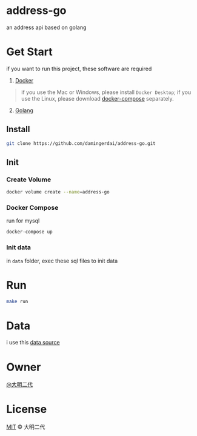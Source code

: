 # address-go
an address api based on golang

# Get Start

if you want to run this project, these software are required
1. [Docker](https://docs.docker.com/install/)
> if you use the Mac or Windows, please install `Docker Desktop`;
> if you use the Linux, please download [docker-compose](https://docs.docker.com/compose/install/) separately.
2. [Golang](https://golang.org/dl/)

## Install
```bash
git clone https://github.com/damingerdai/address-go.git
```

## Init

### Create Volume

```bash
docker volume create --name=address-go
```

### Docker Compose

run for mysql
```bash
docker-compose up
```

### Init data

in `data` folder, exec these sql files to init data

# Run

```bash
make run
```

# Data
i use this [data source](https://github.com/wecatch/china_regions)

# Owner

[@大明二代](https://github.com/damingerdai)

# License

[MIT](LICENSE) © 大明二代